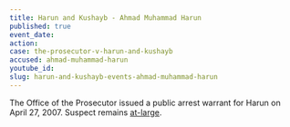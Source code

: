 ```yaml
---
title: Harun and Kushayb - Ahmad Muhammad Harun
published: true
event_date:
action:
case: the-prosecutor-v-harun-and-kushayb
accused: ahmad-muhammad-harun
youtube_id:
slug: harun-and-kushayb-events-ahmad-muhammad-harun
---
```



The Office of the Prosecutor issued a public arrest warrant for Harun on April 27, 2007. Suspect remains [at-large](http://www.abc.net.au/news/2012-03-14/cases-before-the-icc/3888680).